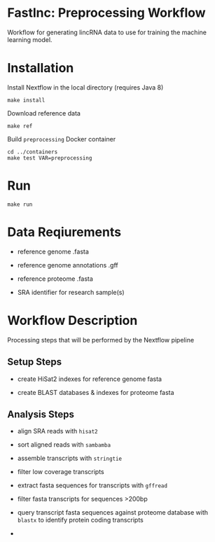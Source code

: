 # Fastlnc: Preprocessing Workflow

Workflow for generating lincRNA data to use for training the machine learning model.

# Installation

Install Nextflow in the local directory (requires Java 8)

```
make install
```

Download reference data

```
make ref
```

Build `preprocessing` Docker container

```
cd ../containers
make test VAR=preprocessing
```

# Run

```
make run
```

# Data Reqiurements

- reference genome .fasta

- reference genome annotations .gff

- reference proteome .fasta

- SRA identifier for research sample(s)

# Workflow Description

Processing steps that will be performed by the Nextflow pipeline

## Setup Steps

- create HiSat2 indexes for reference genome fasta

- create BLAST databases & indexes for proteome fasta

## Analysis Steps

- align SRA reads with `hisat2`

- sort aligned reads with `sambamba`

- assemble transcripts with `stringtie`

- filter low coverage transcripts

- extract fasta sequences for transcripts with `gffread`

- filter fasta transcripts for sequences >200bp

- query transcript fasta sequences against proteome database with `blastx` to identify protein coding transcripts

-
